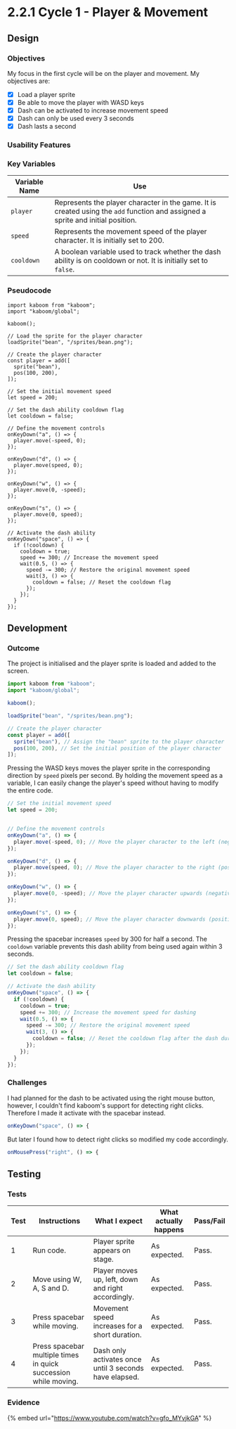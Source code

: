 # 2.2.1 Cycle 1 - Player & Movement

## Design

### Objectives

My focus in the first cycle will be on the player and movement. My objectives are:

* [x] Load a player sprite
* [x] Be able to move the player with WASD keys
* [x] Dash can be activated to increase movement speed
* [x] Dash can only be used every 3 seconds
* [x] Dash lasts a second

### Usability Features

### Key Variables

| Variable Name | Use                                                                                                                             |
| ------------- | ------------------------------------------------------------------------------------------------------------------------------- |
| `player`      | Represents the player character in the game. It is created using the `add` function and assigned a sprite and initial position. |
| `speed`       | Represents the movement speed of the player character. It is initially set to 200.                                              |
| `cooldown`    | A boolean variable used to track whether the dash ability is on cooldown or not. It is initially set to `false`.                |

### Pseudocode

```
import kaboom from "kaboom";
import "kaboom/global";

kaboom();

// Load the sprite for the player character
loadSprite("bean", "/sprites/bean.png");

// Create the player character
const player = add([
  sprite("bean"),
  pos(100, 200),
]);

// Set the initial movement speed
let speed = 200;

// Set the dash ability cooldown flag
let cooldown = false;

// Define the movement controls
onKeyDown("a", () => {
  player.move(-speed, 0);
});

onKeyDown("d", () => {
  player.move(speed, 0);
});

onKeyDown("w", () => {
  player.move(0, -speed);
});

onKeyDown("s", () => {
  player.move(0, speed);
});

// Activate the dash ability
onKeyDown("space", () => {
  if (!cooldown) {
    cooldown = true;
    speed += 300; // Increase the movement speed
    wait(0.5, () => {
      speed -= 300; // Restore the original movement speed
      wait(3, () => {
        cooldown = false; // Reset the cooldown flag
      });
    });
  }
});
```

## Development

### Outcome

The project is initialised and the player sprite is loaded and added to the screen.

```typescript
import kaboom from "kaboom";
import "kaboom/global";

kaboom();

loadSprite("bean", "/sprites/bean.png");

// Create the player character
const player = add([
  sprite("bean"), // Assign the "bean" sprite to the player character
  pos(100, 200), // Set the initial position of the player character
]);
```

Pressing the WASD keys moves the player sprite in the corresponding direction by `speed` pixels per second. By holding the movement speed as a variable, I can easily change the player's speed without having to modify the entire code.

```typescript
// Set the initial movement speed
let speed = 200;


// Define the movement controls
onKeyDown("a", () => {
  player.move(-speed, 0); // Move the player character to the left (negative x-direction)
});

onKeyDown("d", () => {
  player.move(speed, 0); // Move the player character to the right (positive x-direction)
});

onKeyDown("w", () => {
  player.move(0, -speed); // Move the player character upwards (negative y-direction)
});

onKeyDown("s", () => {
  player.move(0, speed); // Move the player character downwards (positive y-direction)
});
```

Pressing the spacebar increases `speed` by 300 for half a second. The `cooldown` variable prevents this dash ability from being used again within 3 seconds.&#x20;

```typescript
// Set the dash ability cooldown flag
let cooldown = false;

// Activate the dash ability
onKeyDown("space", () => {
  if (!cooldown) {
    cooldown = true;
    speed += 300; // Increase the movement speed for dashing
    wait(0.5, () => {
      speed -= 300; // Restore the original movement speed
      wait(3, () => {
        cooldown = false; // Reset the cooldown flag after the dash duration
      });
    });
  }
});
```

### Challenges

I had planned for the dash to be activated using the right mouse button, however, I couldn't find kaboom's support for detecting right clicks. Therefore I made it activate with the spacebar instead.

```typescript
onKeyDown("space", () => {
```

But later I found how to detect right clicks so modified my code accordingly.

```typescript
onMousePress("right", () => {
```

## Testing

### Tests

| Test | Instructions                                                    | What I expect                                          | What actually happens | Pass/Fail |
| ---- | --------------------------------------------------------------- | ------------------------------------------------------ | --------------------- | --------- |
| 1    | Run code.                                                       | Player sprite appears on stage.                        | As expected.          | Pass.     |
| 2    | Move using W, A, S and D.                                       | Player moves up, left, down and right accordingly.     | As expected.          | Pass.     |
| 3    | Press spacebar while moving.                                    | Movement speed increases for a short duration.         | As expected.          | Pass.     |
| 4    | Press spacebar multiple times in quick succession while moving. | Dash only activates once until 3 seconds have elapsed. | As expected.          | Pass.     |

### Evidence

{% embed url="https://www.youtube.com/watch?v=gfo_MYvjkGA" %}

